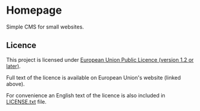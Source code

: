 # Homepage

Simple CMS for small websites.

## Licence

This project is licensed under
[European Union Public Licence (version 1.2 or later)][EUPL].

Full text of the licence is available on European Union's website
(linked above).

For convenience an English text of the licence is also included
in [LICENSE.txt](./LICENSE.txt) file.


[EUPL]:
https://joinup.ec.europa.eu/collection/eupl/eupl-text-eupl-12
